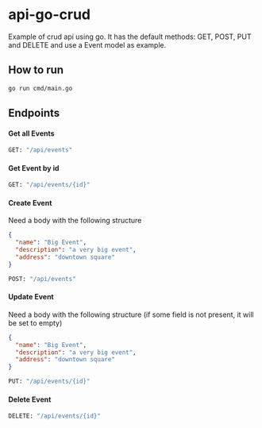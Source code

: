 # api-go-crud

Example of crud api using go. It has the default methods: GET, POST, PUT and DELETE and use a Event model as example.

## How to run

```bash
go run cmd/main.go
```

## Endpoints

#### Get all Events

```bash
GET: "/api/events"
```

#### Get Event by id

```bash
GET: "/api/events/{id}"
```

#### Create Event

Need a body with the following structure

```json
{
  "name": "Big Event",
  "description": "a very big event",
  "address": "downtown square"
}
```

```bash
POST: "/api/events"
```

#### Update Event

Need a body with the following structure (if some field is not present, it will be set to empty)

```json
{
  "name": "Big Event",
  "description": "a very big event",
  "address": "downtown square"
}
```

```bash
PUT: "/api/events/{id}"
```

#### Delete Event

```bash
DELETE: "/api/events/{id}"
```
